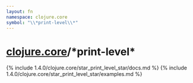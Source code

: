 ```yaml
---
layout: fn
namespace: clojure.core
symbol: "\\*print-level\\*"
---
```


# [clojure.core](../)/\*print-level\*

{% include 1.4.0/clojure.core/star_print_level_star/docs.md %}
{% include 1.4.0/clojure.core/star_print_level_star/examples.md %}


